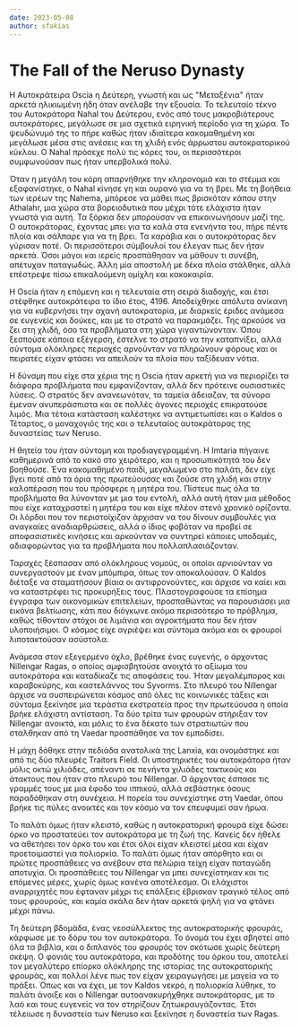 ```yaml
---
date: 2023-05-08
author: sfakias
---
```

# The Fall of the Neruso Dynasty

Η Αυτοκράτειρα Oscia η Δεύτερη, γνωστή και ως "Μεταξένια" ήταν αρκετά ηλικιωμένη ήδη όταν ανέλαβε την εξουσία. Το τελευταίο τέκνο του Αυτοκράτορα Nahal του Δεύτερου, ενός από τους μακροβιότερους αυτοκράτορες, μεγάλωσε σε μια σχετικά ειρηνική περίοδο για τη χώρα. Το ψευδώνυμό της το πήρε καθώς ήταν ιδιαίτερα κακομαθημένη και μεγάλωσε μέσα στις ανέσεις και τη χλιδή ενός άρρωστου αυτοκρατορικού κύκλου. Ο Nahal πρόσεχε πολύ τις κόρες του, οι περισσότεροι συμφωνούσαν πως ήταν υπερβολικά πολύ.

Όταν η μεγάλη του κόρη απαρνήθηκε την κληρονομιά και το στέμμα και εξαφανίστηκε, ο Nahal κίνησε γη και ουρανό για να τη βρει. Με τη βοήθεια των ιερέων της Nahema, μπόρεσε να μάθει πως βρισκόταν κάπου στην Athalahr, μια χώρα στα βορειοδυτικά που μέχρι τότε ελάχιστα ήταν γνωστά για αυτή. Τα ξόρκια δεν μπορούσαν να επικοινωνήσουν μαζί της. Ο αυτοκράτορας, έχοντας μπει για τα καλά στα ενενήντα του, πήρε πέντε πλοία και σάλπαρε για να τη βρει. Τα καράβια και ο αυτοκράτορας δεν γύρισαν ποτέ. Οι περισσότεροι σύμβουλοί του έλεγαν πως δεν ήταν αρκετά. Όσοι μάγοι και ιερείς προσπάθησαν να μάθουν τι συνέβη, απέτυχαν παταγωδώς. Άλλη μία αποστολή με δέκα πλοία στάλθηκε, αλλά επέστρεψε πίσω επικαλούμενη ομίχλη και κακοκαιρία.

Η Oscia ήταν η επόμενη και η τελευταία στη σειρά διαδοχής, και έτσι στέφθηκε αυτοκράτειρα το ίδιο έτος, 4196. Αποδείχθηκε απόλυτα ανίκανη για να κυβερνήσει την αχανή αυτοκρατορία, με διαρκείς έριδες ανάμεσα σε ευγενείς και δούκες, και με το στρατό να παρακμάζει. Της αρκούσε να ζει στη χλιδή, όσο τα προβλήματα στη χώρα γιγαντώνονταν. Όπου ξεσπούσε κάποια εξέγερση, έστελνε το στρατό να την καταπνίξει, αλλά σύντομα ολόκληρες περιοχές αρνούνταν να πληρώνουν φόρους και οι πειρατές είχαν φτάσει να απειλούν τα πλοία που ταξίδευαν νότια.  

Η δύναμη που είχε στα χέρια της η Oscia ήταν αρκετή για να περιορίζει τα διάφορα προβλήματα που εμφανίζονταν, αλλά δεν πρότεινε ουσιαστικές λύσεις. Ο στρατός δεν ανανεωνόταν, τα ταμεία άδειαζαν, τα σύνορα έμεναν ανυπεράσπιστα και σε πολλές άγονες περιοχές επικρατούσε λιμός. Μια τέτοια κατάσταση καλέστηκε να αντιμετωπίσει και ο Kaldos ο Τέταρτος, o μοναχογιός της και ο τελευταίος αυτοκράτορας της δυναστείας των Neruso.  

Η θητεία του ήταν σύντομη και προδιαγεγραμμένη. Η Imtaria πήγαινε καθημερινά από το κακό στο χειρότερο, και η προσωπικότητά του δεν βοηθούσε. Ένα κακομαθημένο παιδί, μεγαλωμένο στο παλάτι, δεν είχε βγει ποτέ από τα όρια της πρωτεύουσας και ζούσε στη χλιδή και στην καλοπέραση που του πρόσφερε η μητέρα του. Πίστευε πως όλα τα προβλήματα θα λύνονταν με μια του εντολή, αλλά αυτή ήταν μια μέθοδος που είχε καταχραστεί η μητέρα του και είχε πλέον στενό χρονικό ορίζοντα. Οι λόρδοι που τον περιστοίχιζαν άρχισαν να του δίνουν συμβουλές για αναγκαίες αναδιαρθρώσεις, αλλά ο ίδιος φοβόταν να προβεί σε αποφασιστικές κινήσεις και αρκούνταν να συντηρεί κάποιες υποδομές, αδιαφορώντας για τα προβλήματα που πολλαπλασιάζονταν.

Ταραχές ξέσπασαν από ολόκληρους νομούς, οι οποίοι αρνιούνταν να συνεργαστούν με έναν μπόμπιρα, όπως τον αποκαλούσαν. Ο Kaldos διέταξε να σταματήσουν βίαια οι αντιφρονούντες, και άρχισε να καίει και να καταστρέφει τις προκυρήξεις τους. Πλαστογραφούσε τα επίσημα έγγραφα των οικονομικών επιτελείων, προσπαθώντας να παρουσιάσει μια εικόνα βελτίωσης, κάτι που διόγκωνε ακόμα περισσότερο το πρόβλημα, καθώς τίθονταν στόχοι σε λιμάνια και αγροκτήματα που δεν ήταν υλοποιήσιμοι. Ο κόσμος είχε αγριέψει και σύντομα ακόμα και οι φρουροί λιποτακτούσαν ασύστολα.  

Ανάμεσα στον εξεγερμένο όχλο, βρέθηκε ένας ευγενής, ο άρχοντας Nillengar Ragas, ο οποίος αμφισβητούσε ανοιχτά το αξίωμα του αυτοκράτορα και καταδίκαζε τις αποφάσεις του. Ήταν μεγαλέμπορος και καραβοκύρης, και καστελάννος του Syvorms. Στο πλευρό του Nillengar άρχισε να συσπειρώνεται κόσμος από όλες τις κοινωνικές τάξεις και σύντομα ξεκίνησε μια τεράστια εκστρατεία προς την πρωτεύουσα η οποία βρήκε ελάχιστη αντίσταση. Τα δύο τρίτα των φρουρών στήριξαν τον Nillengar ανοικτά, και μόλις το ένα δέκατο των στρατιωτών που στάλθηκαν από τη Vaedar προσπάθησε να τον εμποδίσει.  

Η μάχη δόθηκε στην πεδιάδα ανατολικά της Lanxia, και ονομάστηκε και από τις δύο πλευρές Traitors Field. Οι υποστηρικτές του αυτοκράτορα ήταν μόλις οκτώ χιλιάδες, απέναντι σε πενήντα χιλιάδες τακτικούς και άτακτους που ήταν στο πλευρό του Nillengar. Ο άρχοντας έσπασε τις γραμμές τους με μια έφοδο του ιππικού, αλλά σεβάστηκε όσους παραδόθηκαν στη συνέχεια. Η πορεία του συνεχίστηκε στη Vaedar, όπου βρήκε τις πύλες ανοικτές και τον κόσμο να τον επευφυμεί σαν ήρωα.  

Το παλάτι όμως ήταν κλειστό, καθώς η αυτοκρατορική φρουρά είχε δώσει όρκο να προστατεύει τον αυτοκράτορα με τη ζωή της. Κανείς δεν ήθελε να αθετήσει τον όρκο του και έτσι όλοι είχαν κλειστεί μέσα και είχαν προετοιμαστεί για πολιορκία. Το παλάτι όμως ήταν απόρθητο και οι πρώτες προσπάθειες να ανέβουν στα πελώρια τείχη είχαν παταγώδη αποτυχία. Οι προσπάθειες του Nillengar να μπει συνεχίστηκαν και τις επόμενες μέρες, χωρίς όμως κανένα αποτέλεσμα. Οι ελάχιστοι αναρριχητές που έφταναν μέχρι τις επάλξεις έβρισκαν τραγικό τέλος από τους φρουρούς, και καμία σκάλα δεν ήταν αρκετά ψηλή για να φτάνει μέχρι πάνω.  

Τη δεύτερη βδομάδα, ένας νεοσύλλεκτος της αυτοκρατορικής φρουράς, κάρφωσε με το δόρυ του τον αυτοκράτορα. Το όνομά του έχει σβηστεί από όλα τα βιβλία, και ο διπλανός του φρουρός τον σκότωσε χωρίς δεύτερη σκέψη. Ο φονιάς του αυτοκράτορα, και προδότης του όρκου του, αποτελεί τον μεγαλύτερο επίορκο ολόκληρης της ιστορίας της αυτοκρατορικής φρουράς, και πολλοί λένε πως τον είχαν χειραγωγήσει με μαγεία να το πράξει. Όπως και να έχει, με τον Kaldos νεκρό, η πολιορκία λύθηκε, το παλάτι άνοιξε και ο Nillengar αυτοανακυρήχθηκε αυτοκράτορας, με το λαό και τους ευγενείς να τον στηρίζουν ζητωκραυγάζοντας. Έτσι τέλειωσε η δυναστεία των Neruso και ξεκίνησε η δυναστεία των Ragas.  

